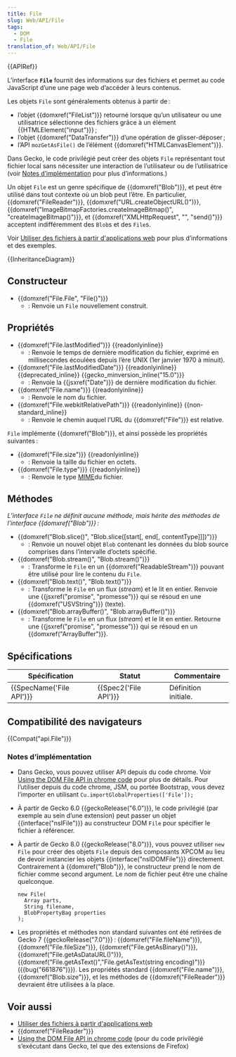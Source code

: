 ```yaml
---
title: File
slug: Web/API/File
tags:
  - DOM
  - File
translation_of: Web/API/File
---
```

{{APIRef}}

L’interface **`File`** fournit des informations sur des fichiers et permet au code JavaScript d’une une page web d’accéder à leurs contenus.

Les objets `File` sont généralements obtenus à partir de :

- l’objet {{domxref("FileList")}} retourné lorsque qu’un utilisateur ou une utilisatrice sélectionne des fichiers grâce à un élément {{HTMLElement("input")}} ;
- l’objet {{domxref("DataTransfer")}} d’une opération de glisser-déposer ;
- l’API `mozGetAsFile()` de l’élément {{domxref("HTMLCanvasElement")}}.

Dans Gecko, le code privilégié peut créer des objets `File` représentant tout fichier local sans nécessiter une interaction de l’utilisateur ou de l’utilisatrice (voir [Notes d’implémentation](#notes_d’implémentation) pour plus d’informations.)

Un objet `File` est un genre spécifique de {{domxref("Blob")}}, et peut être utilisé dans tout contexte où un blob peut l’être. En particulier, {{domxref("FileReader")}}, {{domxref("URL.createObjectURL()")}}, {{domxref("ImageBitmapFactories.createImageBitmap()", "createImageBitmap()")}}, et {{domxref("XMLHttpRequest", "", "send()")}} acceptent indifféremment des `Blob`s et des `File`s.

Voir [Utiliser des fichiers à partir d'applications web](/fr/docs/Web/API/File/Using_files_from_web_applications) pour plus d’informations et des exemples.

{{InheritanceDiagram}}

## Constructeur

- {{domxref("File.File", "File()")}}
  - : Renvoie un `File` nouvellement construit.

## Propriétés

- {{domxref("File.lastModified")}} {{readonlyinline}}
  - : Renvoie le temps de dernière modification du fichier, exprimé en millisecondes écoulées depuis l’ère UNIX (1er janvier 1970 à minuit).
- {{domxref("File.lastModifiedDate")}} {{readonlyinline}} {{deprecated_inline}} {{gecko_minversion_inline("15.0")}}
  - : Renvoie la {{jsxref("Date")}} de dernière modification du fichier.
- {{domxref("File.name")}} {{readonlyinline}}
  - : Renvoie le nom du fichier.
- {{domxref("File.webkitRelativePath")}} {{readonlyinline}} {{non-standard_inline}}
  - : Renvoie le chemin auquel l’URL du {{domxref("File")}} est relative.

`File` implémente {{domxref("Blob")}}, et ainsi possède les propriétés suivantes :

- {{domxref("File.size")}} {{readonlyinline}}
  - : Renvoie la taille du fichier en octets.
- {{domxref("File.type")}} {{readonlyinline}}
  - : Renvoie le type [MIME](/fr/docs/Web/HTTP/Basics_of_HTTP/MIME_types/Complete_list_of_MIME_types)du fichier.

## Méthodes

_L’interface `File` ne définit aucune méthode, mais hérite des méthodes de l’interface {{domxref("Blob")}} :_

- {{domxref("Blob.slice()", "Blob.slice([start[, end[, contentType]]])")}}
  - : Renvoie un nouvel objet `Blob` contenant les données du blob source comprises dans l’intervalle d’octets spécifié.
- {{domxref("Blob.stream()", "Blob.stream()")}}
  - : Transforme le `File` en un {{domxref("ReadableStream")}} pouvant être utilisé pour lire le contenu du `File`.
- {{domxref("Blob.text()", "Blob.text()")}}
  - : Transforme le `File` en un flux (_stream_) et le lit en entier. Renvoie une {{jsxref("promise", "promesse")}} qui se résoud en une {{domxref("USVString")}} (texte).
- {{domxref("Blob.arrayBuffer()", "Blob.arrayBuffer()")}}
  - : Transforme le `File` en un flux (_stream_) et le lit en entier. Retourne une {{jsxref("promise", "promesse")}} qui se résoud en un {{domxref("ArrayBuffer")}}.

## Spécifications

| Spécification                    | Statut                       | Commentaire          |
| -------------------------------- | ---------------------------- | -------------------- |
| {{SpecName('File API')}} | {{Spec2('File API')}} | Définition initiale. |

## Compatibilité des navigateurs

{{Compat("api.File")}}

### Notes d’implémentation

- Dans Gecko, vous pouvez utiliser API depuis du code chrome. Voir [Using the DOM File API in chrome code](/en-US/docs/Extensions/Using_the_DOM_File_API_in_chrome_code) pour plus de détails. Pour l’utiliser depuis du code chrome, JSM, ou portée Bootstrap, vous devez l’importer en utilisant `Cu.importGlobalProperties(['File']);`
- À partir de Gecko 6.0 {{geckoRelease("6.0")}}, le code privilégié (par exemple au sein d’une extension) peut passer un objet {{interface("nsIFile")}} au constructeur DOM `File` pour spécifier le fichier à référencer.
- À partir de Gecko 8.0 {{geckoRelease("8.0")}}, vous pouvez utiliser `new File` pour créer des objets `File` depuis des composants XPCOM au lieu de devoir instancier les objets {{interface("nsIDOMFile")}} directement. Contrairement à {{domxref("Blob")}}, le constructeur prend le nom de fichier comme second argument. Le nom de fichier peut être une chaîne quelconque.

      new File(
        Array parts,
        String filename,
        BlobPropertyBag properties
      );

- Les propriétés et méthodes non standard suivantes ont été retirées de Gecko 7 {{geckoRelease("7.0")}} : {{domxref("File.fileName")}}, {{domxref("File.fileSize")}}, {{domxref("File.getAsBinary()")}}, {{domxref("File.getAsDataURL()")}}, {{domxref("File.getAsText()","File.getAsText(string encoding)")}} ({{bug("661876")}}). Les propriétés standard {{domxref("File.name")}}, {{domxref("Blob.size")}}, et les méthodes de {{domxref("FileReader")}} devraient être utilisées à la place.

## Voir aussi

- [Utiliser des fichiers à partir d'applications web](/fr/docs/Web/API/File/Using_files_from_web_applications)
- {{domxref("FileReader")}}
- [Using the DOM File API in chrome code](/en-US/docs/Extensions/Using_the_DOM_File_API_in_chrome_code) (pour du code privilégié s’exécutant dans Gecko, tel que des extensions de Firefox)
